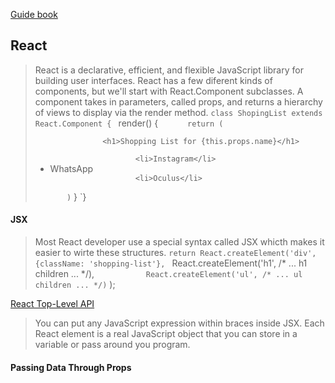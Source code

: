 [Guide book](https://code.visualstudio.com/docs/nodejs/nodejs-tutorial#_debugging-your-express-application)

## React
> React is a declarative, efficient, and flexible JavaScript library for building user interfaces.
> React has a few diferent kinds of components, but we'll start with React.Component subclasses.
> A component takes in parameters, called props, and returns a hierarchy of views to display via the render method.
`class ShopingList extends React.Component {
`   render() {
`       return (
`            <div className="shopping-list">
`                <h1>Shopping List for {this.props.name}</h1>
`                <ul>
`                    <li>Instagram</li>
`                    <li>WhatsApp</li>
`                    <li>Oculus</li>
`            </div>
`        )
`    }
`}

#### JSX
> Most React developer use a special syntax called JSX whicth makes it easier to wirte these structures.
`return React.createElement('div', {className: 'shopping-list'},
`            React.createElement('h1', /* ... h1 children ... */),
`            React.createElement('ul', /* ... ul children ... */)
`        );

[React Top-Level API](https://reactjs.org/docs/react-api.html#createelement)

> You can put any JavaScript expression within braces inside JSX. Each React element is a real JavaScript object that you can store in a variable or pass around you program.

#### Passing Data Through Props

